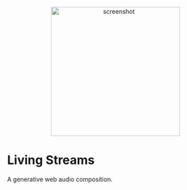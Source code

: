<p align="center">
  <img src="https://github.com/tmartinez88/Living-Streams/blob/main/assets/screenshot.png?raw=true" width="300" title="screenshot">
</p>

# Living Streams
A generative web audio composition. 
 
